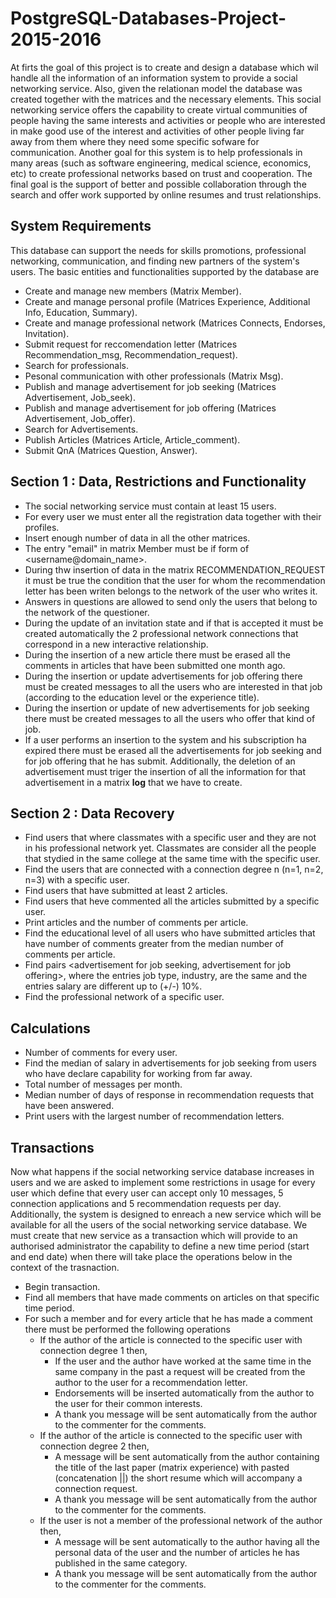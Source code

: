 # PostgreSQL-Databases-Project-2015-2016
At firts the goal of this project is to create and design a database which wil handle all the information of an information system to provide a social networking service. Also, given the relationan model the database was created together with the matrices and the necessary elements. This social networking service offers the capability to create virtual communities of people having the same interests and activities or people who are interested in make good use of the interest and activities of other people living far away from them where they need some specific sofware for communication. Another goal for this system is to help professionals in many areas (such as software engineering, medical science, economics, etc) to create professional networks based on trust and cooperation. The final goal is the support of better and possible collaboration through the search and offer work supported by online resumes and trust relationships.
## System Requirements
This database can support the needs for skills promotions, professional networking, communication, and finding new partners of the system's users. The basic entities and functionalities supported by the database are 
- Create and manage new members (Matrix Member).
- Create and manage personal profile (Matrices Experience, Additional Info, Education, Summary).
- Create and manage professional network (Matrices Connects, Endorses, Invitation).
- Submit request for reccomendation letter (Matrices Recommendation_msg, Recommendation_request).
- Search for professionals.
- Pesonal communication with other professionals (Matrix Msg).
- Publish and manage advertisement for job seeking (Matrices Advertisement, Job_seek).
- Publish and manage advertisement for job offering (Matrices Advertisement, Job_offer).
- Search for Advertisements.
- Publish Articles (Matrices Article, Article_comment).
- Submit QnA (Matrices Question, Answer).
## Section 1 : Data, Restrictions and Functionality
- The social networking service must contain at least 15 users. 
- For every user we must enter all the registration data together with their profiles.
- Insert enough number of data in all the other matrices.
- The entry "email" in matrix Member must be if form of <username@domain_name>.
- During thw insertion of data in the matrix RECOMMENDATION_REQUEST it must be true the condition that the user for whom the recommendation letter has been writen belongs to the network of the user who writes it.
- Answers in questions are allowed to send only the users that belong to the network of the questioner.
- During the update of an invitation state and if that is accepted it must be created automatically the 2 professional network connections that correspond in a new interactive relationship.
- During the insertion of a new article there must be erased all the comments in articles that have been submitted one month ago.
- During the insertion or update advertisements for job offering there must be created messages to all the users who are interested in that job (according to the education level or the experience title).
- During the insertion or update of new advertisements for job seeking there must be created messages to all the users who offer that kind of job.
- If a user performs an insertion to the system and his subscription ha expired there must be erased all the advertisements for job seeking and for job offering that he has submit. Additionally, the deletion of an advertisement must triger the insertion of all the information for that advertisement in a matrix **log** that we have to create.
## Section 2 : Data Recovery
- Find users that where classmates with a specific user and they are not in his professional network yet. Classmates are consider all the people that stydied in the same college at the same time with the specific user.
- Find the users that are connected with a connection degree n (n=1, n=2, n=3) with a specific user.
- Find users that have submitted at least 2 articles.
- Find users that heve commented all the articles submitted by a specific user.
- Print articles and the number of comments per article.
- Find the educational level of all users who have submitted articles that have number of comments greater from the median number of comments per article.
- Find pairs <advertisement for job seeking, advertisement for job offering>, where the entries job type, industry, are the same and the entries salary are different up to (+/-) 10%.
- Find the professional network of a specific user.
## Calculations
- Number of comments for every user.
- Find the median of salary in advertisements for job seeking from users who have declare capability for working from far away.
- Total number of messages per month.
- Median number of days of response in recommendation requests that have been answered.
- Print users with the largest number of recommendation letters.
## Transactions
Now what happens if the social networking service database increases in users and we are asked to implement some restrictions in usage for every user which define that every user can accept only 10 messages, 5 connection applications and 5 recommendation requests per day. Additionally, the system is designed to enreach a new service which will be available for all the users of the social networking service database. We must create that new service as a transaction which will provide to an authorised administrator the capability to define a new time period (start and end date) when there will take place the operations below in the context of the trasnaction.
* Begin transaction.
* Find all members that have made comments on articles on that specific time period.
* For such a member and for every article that he has made a comment there must be performed the following operations
  - If the author of the article is connected to the specific user with connection degree 1 then,
    - If the user and the author have worked at the same time in the same company in the past a request will be created from the author to the user for a recommendation letter.
    - Endorsements will be inserted automatically from the author to the user for their common interests.
    - A thank you message will be sent automatically from the author to the commenter for the comments.
  - If the author of the article is connected to the specific user with connection degree 2 then,
    - A message will be sent automatically from the author containing the title of the last paper (matrix experience) with pasted (concatenation ||) the short resume which will accompany a connection request. 
    - A thank you message will be sent automatically from the author to the commenter for the comments.
  - If the user is not a member of the professional network of the author then,
    - A message will be sent automatically to the author having all the personal data of the user and the number of articles he has published in the same category.
    - A thank you message will be sent automatically from the author to the commenter for the comments.





